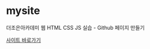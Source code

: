 # mysite
더조은아카데미 웹 HTML CSS JS 실습 - Github  페이지 만들기

[사이트 바로가기](https://aloha-class.github.io/mysite/)


